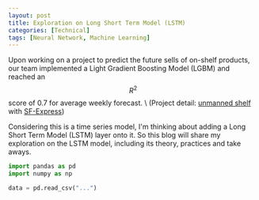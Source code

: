 ```yaml
---
layout: post
title: Exploration on Long Short Term Model (LSTM)
categories: [Technical]
tags: [Neural Network, Machine Learning]
---
```


Upon working on a project to predict the future sells of on-shelf products, our team implemented a Light Gradient Boosting Model (LGBM) and reached an $$ R^2 $$ score of 0.7 for average weekly forecast. \\
(Project detail: [unmanned shelf](http://www.feng1.com) with [SF-Express](http://www.sf-express.com/us/en/))

Considering this is a time series model, I'm thinking about adding a Long Short Term Model (LSTM) layer onto it. So this blog will share my exploration on the LSTM model, including its theory, practices and take aways.

~~~ python
import pandas as pd
import numpy as np

data = pd.read_csv("...")
~~~
